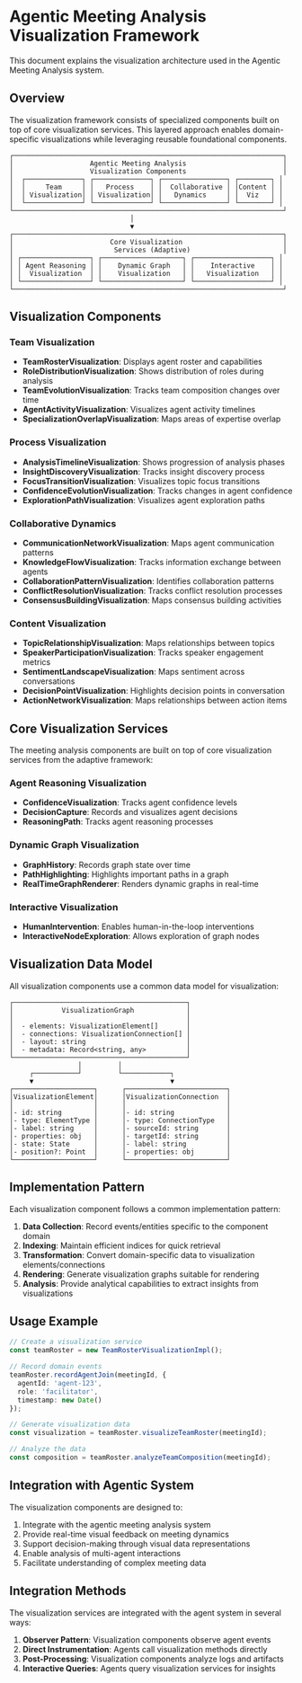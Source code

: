 # Agentic Meeting Analysis Visualization Framework

This document explains the visualization architecture used in the Agentic Meeting Analysis system.

## Overview

The visualization framework consists of specialized components built on top of core visualization services. This layered approach enables domain-specific visualizations while leveraging reusable foundational components.

```
┌───────────────────────────────────────────────────────────────────┐
│                   Agentic Meeting Analysis                        │
│                   Visualization Components                        │
│  ┌──────────────┐ ┌──────────────┐ ┌────────────────┐ ┌────────┐ │
│  │     Team     │ │   Process    │ │  Collaborative │ │Content │ │
│  │ Visualization│ │ Visualization│ │   Dynamics     │ │  Viz   │ │
│  └──────────────┘ └──────────────┘ └────────────────┘ └────────┘ │
└───────────────────────────────────────────────────────────────────┘
                              │
                              ▼
┌───────────────────────────────────────────────────────────────────┐
│                        Core Visualization                         │
│                         Services (Adaptive)                       │
│ ┌─────────────────┐ ┌────────────────────┐ ┌───────────────────┐ │
│ │ Agent Reasoning │ │    Dynamic Graph   │ │    Interactive    │ │
│ │  Visualization  │ │    Visualization   │ │   Visualization   │ │
│ └─────────────────┘ └────────────────────┘ └───────────────────┘ │
└───────────────────────────────────────────────────────────────────┘
```

## Visualization Components

### Team Visualization
- **TeamRosterVisualization**: Displays agent roster and capabilities
- **RoleDistributionVisualization**: Shows distribution of roles during analysis
- **TeamEvolutionVisualization**: Tracks team composition changes over time
- **AgentActivityVisualization**: Visualizes agent activity timelines
- **SpecializationOverlapVisualization**: Maps areas of expertise overlap

### Process Visualization
- **AnalysisTimelineVisualization**: Shows progression of analysis phases
- **InsightDiscoveryVisualization**: Tracks insight discovery process
- **FocusTransitionVisualization**: Visualizes topic focus transitions
- **ConfidenceEvolutionVisualization**: Tracks changes in agent confidence
- **ExplorationPathVisualization**: Visualizes agent exploration paths

### Collaborative Dynamics
- **CommunicationNetworkVisualization**: Maps agent communication patterns
- **KnowledgeFlowVisualization**: Tracks information exchange between agents
- **CollaborationPatternVisualization**: Identifies collaboration patterns
- **ConflictResolutionVisualization**: Tracks conflict resolution processes
- **ConsensusBuildingVisualization**: Maps consensus building activities

### Content Visualization
- **TopicRelationshipVisualization**: Maps relationships between topics
- **SpeakerParticipationVisualization**: Tracks speaker engagement metrics
- **SentimentLandscapeVisualization**: Maps sentiment across conversations
- **DecisionPointVisualization**: Highlights decision points in conversation
- **ActionNetworkVisualization**: Maps relationships between action items

## Core Visualization Services

The meeting analysis components are built on top of core visualization services from the adaptive framework:

### Agent Reasoning Visualization
- **ConfidenceVisualization**: Tracks agent confidence levels
- **DecisionCapture**: Records and visualizes agent decisions
- **ReasoningPath**: Tracks agent reasoning processes

### Dynamic Graph Visualization
- **GraphHistory**: Records graph state over time
- **PathHighlighting**: Highlights important paths in a graph
- **RealTimeGraphRenderer**: Renders dynamic graphs in real-time

### Interactive Visualization
- **HumanIntervention**: Enables human-in-the-loop interventions
- **InteractiveNodeExploration**: Allows exploration of graph nodes

## Visualization Data Model

All visualization components use a common data model for visualization:

```
┌───────────────────────────────────────────┐
│            VisualizationGraph             │
│                                           │
│  - elements: VisualizationElement[]       │
│  - connections: VisualizationConnection[] │
│  - layout: string                         │
│  - metadata: Record<string, any>          │
└───────────────────────────────────────────┘
                 │         │
     ┌───────────┘         └────────────┐
     ▼                                  ▼
┌────────────────────┐      ┌─────────────────────────┐
│VisualizationElement│      │VisualizationConnection  │
│                    │      │                         │
│- id: string        │      │- id: string             │
│- type: ElementType │      │- type: ConnectionType   │
│- label: string     │      │- sourceId: string       │
│- properties: obj   │      │- targetId: string       │
│- state: State      │      │- label: string          │
│- position?: Point  │      │- properties: obj        │
└────────────────────┘      └─────────────────────────┘
```

## Implementation Pattern

Each visualization component follows a common implementation pattern:

1. **Data Collection**: Record events/entities specific to the component domain
2. **Indexing**: Maintain efficient indices for quick retrieval
3. **Transformation**: Convert domain-specific data to visualization elements/connections
4. **Rendering**: Generate visualization graphs suitable for rendering
5. **Analysis**: Provide analytical capabilities to extract insights from visualizations

## Usage Example

```typescript
// Create a visualization service
const teamRoster = new TeamRosterVisualizationImpl();

// Record domain events
teamRoster.recordAgentJoin(meetingId, {
  agentId: 'agent-123',
  role: 'facilitator',
  timestamp: new Date()
});

// Generate visualization data
const visualization = teamRoster.visualizeTeamRoster(meetingId);

// Analyze the data
const composition = teamRoster.analyzeTeamComposition(meetingId);
```

## Integration with Agentic System

The visualization components are designed to:

1. Integrate with the agentic meeting analysis system
2. Provide real-time visual feedback on meeting dynamics
3. Support decision-making through visual data representations
4. Enable analysis of multi-agent interactions
5. Facilitate understanding of complex meeting data

## Integration Methods

The visualization services are integrated with the agent system in several ways:

1. **Observer Pattern**: Visualization components observe agent events
2. **Direct Instrumentation**: Agents call visualization methods directly
3. **Post-Processing**: Visualization components analyze logs and artifacts
4. **Interactive Queries**: Agents query visualization services for insights 